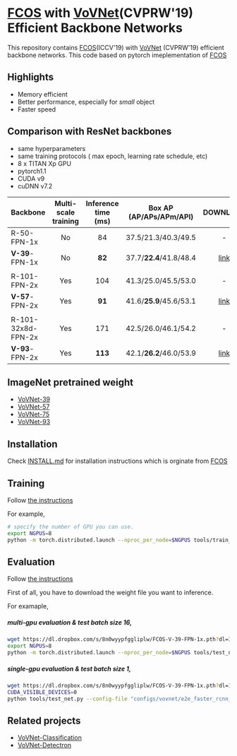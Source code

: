 # [FCOS](https://arxiv.org/abs/1904.01355) with [VoVNet](https://arxiv.org/abs/1904.09730)(CVPRW'19) Efficient Backbone Networks

This repository contains [FCOS](https://github.com/facebookresearch/maskrcnn-benchmark)(ICCV'19) with [VoVNet](https://arxiv.org/abs/1904.09730) (CVPRW'19) efficient backbone networks. This code based on pytorch imeplementation of [FCOS](https://github.com/tianzhi0549/FCOS) 

## Highlights

- Memory efficient 
- Better performance, especially for *small* object
- Faster speed



## Comparison with ResNet backbones

- same hyperparameters
- same training protocols ( max epoch, learning rate schedule, etc)
- 8 x TITAN Xp GPU
- pytorch1.1
- CUDA v9
- cuDNN v7.2


| Backbone  | Multi-scale training | Inference time (ms) | Box AP (AP/APs/APm/APl)  | DOWNLOAD |
|----------|:---------------:|:-------------------:|:------------------------:| :---:|
| R-50-FPN-1x       | No           | 84                  | 37.5/21.3/40.3/49.5      | - |
 **V-39**-FPN-1x       | No           |**82**                 | 37.7/**22.4**/41.8/48.4      | [link](https://dl.dropbox.com/s/8n0wyypfggliplw/FCOS-V-39-FPN-1x.pth?dl=1)|
 ||
| R-101-FPN-2x       | Yes           | 104                  | 41.3/25.0/45.5/53.0      | -                          
| **V-57**-FPN-2x        |Yes           | **91**                  | 41.6/**25.9**/45.6/53.1      |  [link](https://dl.dropbox.com/s/f1posfwebb2ynnp/FCOS-V-57-MS-FPN-2x.pth?dl=1)|
||
| R-101-32x8d-FPN-2x        | Yes           |171                   | 42.5/26.0/46.1/54.2      | -  |
| **V-93**-FPN-2x        | Yes           | **113**                  |   42.1/**26.2**/46.0/53.9    | [link](https://dl.dropbox.com/s/2v7go4lenvvjd1s/FCOS-V-93-MS-FPN-2x.pth?dl=1)|



## ImageNet pretrained weight

- [VoVNet-39](https://dl.dropbox.com/s/s7f4vyfybyc9qpr/vovnet39_statedict_norm.pth?dl=1)
- [VoVNet-57](https://dl.dropbox.com/s/b826phjle6kbamu/vovnet57_statedict_norm.pth?dl=1)
- [VoVNet-75](https://dl.dropbox.com/s/ve1h1ol2ge7yfta/vovnet75_statedict_norm.pth.tar?dl=1)
- [VoVNet-93](https://dl.dropbox.com/s/qtly316zv1isn0t/vovnet93_statedict_norm.pth.tar?dl=1)


## Installation

Check [INSTALL.md](INSTALL.md) for installation instructions which is orginate from [FCOS](https://github.com/tianzhi0549/FCOS#installation)



## Training
Follow [the instructions](https://github.com/tianzhi0549/FCOS#training)

For example,

```bash
# specify the number of GPU you can use.
export NGPUS=8 
python -m torch.distributed.launch --nproc_per_node=$NGPUS tools/train_net.py --config-file "configs/vovnet/fcos_V_39_FPN_1x.yaml" 
```

## Evaluation
Follow [the instructions](https://github.com/tianzhi0549/FCOS#inference)

First of all, you have to download the weight file you want to inference.

For examaple,
##### multi-gpu evaluation & test batch size 16,

```bash
wget https://dl.dropbox.com/s/8n0wyypfggliplw/FCOS-V-39-FPN-1x.pth?dl=1
export NGPUS=8
python -m torch.distributed.launch --nproc_per_node=$NGPUS tools/test_net.py --config-file "configs/vovnet/fcos_V_39_FPN_1x.yaml" TEST.IMS_PER_BATCH 16 MODEL.WEIGHT FCOS-V-39-FPN-1x.pth
```

##### single-gpu evaluation & test batch size 1,

```bash
wget https://dl.dropbox.com/s/8n0wyypfggliplw/FCOS-V-39-FPN-1x.pth?dl=1
CUDA_VISIBLE_DEVICES=0
python tools/test_net.py --config-file "configs/vovnet/e2e_faster_rcnn_V_39_FPN_2x.yaml" TEST.IMS_PER_BATCH 1 MODEL.WEIGHT FCOS-V-39-FPN-1x.pth
```

## Related projects

- [VoVNet-Classification](https://github.com/vov-net/VoVNet-Detectron)
- [VoVNet-Detectron](https://github.com/vov-net/VoVNet-Classification)
